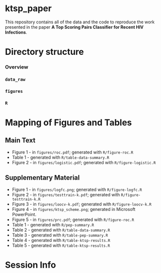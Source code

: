 # ktsp_paper

This repository contains all of the data and the code to reproduce the work presented in the paper **A Top Scoring Pairs Classifier for Recent HIV Infections**. 


# Directory structure

### Overview


### **`data_raw`**

### **`figures`**

### **`R`**

# Mapping of Figures and Tables

## Main Text

* Figure 1 - in `figures/roc.pdf`; generated with `R/figure-roc.R`
* Table 1 - generated with `R/table-data-summary.R`
* Figure 2 - in `figures/logistic.pdf`; generated with `R/figure-logistic.R`


## Supplementary Material

* Figure 1 - in `figures/logfc.png`; generated with `R/figure-logfc.R`
* Figure 2 - in `figures/testtrain-k.pdf`; generated with `R/figure-testtrain-k.R`
* Figure 3 - in `figures/loocv-k.pdf`; generated with `R/figure-loocv-k.R`
* Figure 4 - in `figures/ktsp_scheme.png`; generated in Microsoft PowerPoint. 
* Figure 5 - in `figures/prc.pdf`; generated with `R/figure-roc.R`
* Table 1 - generated with `R/pep-summary.R`
* Table 2 - generated with `R/table-data-summary.R`
* Table 3 - generated with `R/table-pep-summary.R`
* Table 4 - generated with `R/table-ktsp-results.R`
* Table 5 - generated with `R/table-ktsp-results.R`

# Session Info

